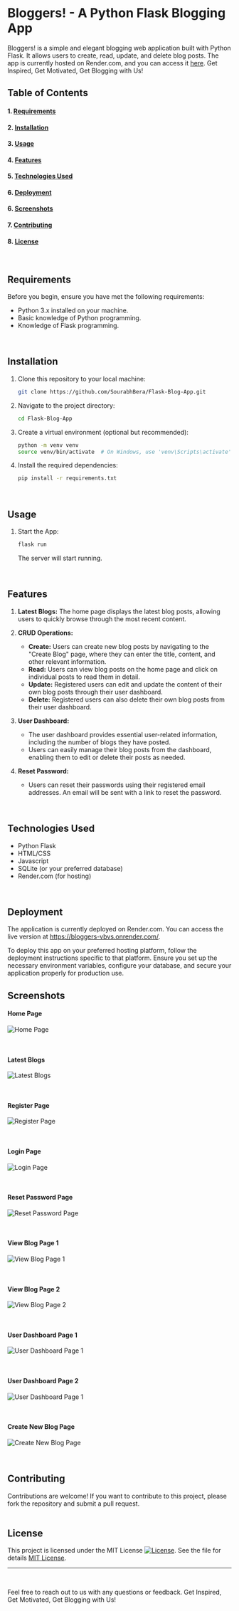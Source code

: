 # Bloggers! - A Python Flask Blogging App

Bloggers! is a simple and elegant blogging web application built with Python Flask. It allows users to create, read, update, and delete blog posts. The app is currently hosted on Render.com, and you can access it [here](https://bloggers-vbvs.onrender.com/). Get Inspired, Get Motivated, Get Blogging with Us!
<br>   

## Table of Contents

#### 1. [Requirements](#requirements)
#### 2. [Installation](#installation)
#### 3. [Usage](#usage)
#### 4. [Features](#features)
#### 5. [Technologies Used](#technologies_used)
#### 6. [Deployment](#deployment)
#### 6. [Screenshots](#screenshots)
#### 7. [Contributing](#contributing)
#### 8. [License](#license)  
<br>


## <a name="requirements">Requirements</a>

Before you begin, ensure you have met the following requirements:

- Python 3.x installed on your machine.
- Basic knowledge of Python programming.
- Knowledge of Flask programming.
<br>


## <a name="installation">Installation</a>

1. Clone this repository to your local machine:

    ```bash
    git clone https://github.com/SourabhBera/Flask-Blog-App.git
    ```

2. Navigate to the project directory:

    ```bash
    cd Flask-Blog-App
    ```

3. Create a virtual environment (optional but recommended):

    ```bash
    python -m venv venv
    source venv/bin/activate  # On Windows, use 'venv\Scripts\activate'
    ```

4. Install the required dependencies:

    ```bash
    pip install -r requirements.txt
    ```
<br>   



## <a name="usage">Usage</a>

1. Start the App:

    ```bash
    flask run
    ```

   The server will start running.

<br>   



## <a name="features">Features</a>


1. **Latest Blogs:** The home page displays the latest blog posts, allowing users to quickly browse through the most recent content.

2. **CRUD Operations:**
   - **Create:** Users can create new blog posts by navigating to the "Create Blog" page, where they can enter the title, content, and other relevant information.
   - **Read:** Users can view blog posts on the home page and click on individual posts to read them in detail.
   - **Update:** Registered users can edit and update the content of their own blog posts through their user dashboard.
   - **Delete:** Registered users can also delete their own blog posts from their user dashboard.

3. **User Dashboard:**
   - The user dashboard provides essential user-related information, including the number of blogs they have posted.
   - Users can easily manage their blog posts from the dashboard, enabling them to edit or delete their posts as needed.

4. **Reset Password:**
   - Users can reset their passwords using their registered email addresses. An email will be sent with a link to reset the password.
    
<br>   


## <a name="technologies_used">Technologies Used</a>

- Python Flask
- HTML/CSS
- Javascript
- SQLite (or your preferred database)
- Render.com (for hosting)
  
<br>   


## <a name="deployment">Deployment</a>


The application is currently deployed on Render.com. You can access the live version at https://bloggers-vbvs.onrender.com/.

To deploy this app on your preferred hosting platform, follow the deployment instructions specific to that platform. Ensure you set up the necessary environment variables, configure your database, and secure your application properly for production use.
<br>   


## <a name="screenshots">Screenshots</a>
#### Home Page

![Home Page](https://github.com/SourabhBera/Flask-Blog-App/blob/5f1b15160b2bd36cbcf294df3e99a1dba87d29cf/screenshots/home_page.png)

<br> 

#### Latest Blogs 

![Latest Blogs](https://github.com/SourabhBera/Flask-Blog-App/blob/5f1b15160b2bd36cbcf294df3e99a1dba87d29cf/screenshots/latestblogs.png)

<br> 

#### Register Page

![Register Page](https://github.com/SourabhBera/Flask-Blog-App/blob/5f1b15160b2bd36cbcf294df3e99a1dba87d29cf/screenshots/register_page.png)

<br> 

#### Login Page

![Login Page](https://github.com/SourabhBera/Flask-Blog-App/blob/5f1b15160b2bd36cbcf294df3e99a1dba87d29cf/screenshots/login_page.png)

<br> 

#### Reset Password Page

![Reset Password Page](https://github.com/SourabhBera/Flask-Blog-App/blob/5f1b15160b2bd36cbcf294df3e99a1dba87d29cf/screenshots/reset_password_page.png)

<br> 

#### View Blog Page 1

![View Blog Page 1](https://github.com/SourabhBera/Flask-Blog-App/blob/5f1b15160b2bd36cbcf294df3e99a1dba87d29cf/screenshots/view_blog1.png)

<br> 

#### View Blog Page 2

![View Blog Page 2](https://github.com/SourabhBera/Flask-Blog-App/blob/5f1b15160b2bd36cbcf294df3e99a1dba87d29cf/screenshots/view_blog2.png)

<br> 

#### User Dashboard Page 1

![User Dashboard Page 1](https://github.com/SourabhBera/Flask-Blog-App/blob/5f1b15160b2bd36cbcf294df3e99a1dba87d29cf/screenshots/user_dashboard1.png)

<br> 

#### User Dashboard Page 2

![User Dashboard Page 1](https://github.com/SourabhBera/Flask-Blog-App/blob/5f1b15160b2bd36cbcf294df3e99a1dba87d29cf/screenshots/user_dashboard2.png)

<br> 

#### Create New Blog Page

![Create New Blog Page](https://github.com/SourabhBera/Flask-Blog-App/blob/5f1b15160b2bd36cbcf294df3e99a1dba87d29cf/screenshots/create_new_blog_page.png)

<br> 
  


## <a name="contributing">Contributing</a>

Contributions are welcome! If you want to contribute to this project, please fork the repository and submit a pull request.  
<br>   



## <a name="license">License</a>
This project is licensed under the MIT License [![License](https://img.shields.io/badge/License-MIT-blue.svg)](LICENSE). See the file for details [MIT License](LICENSE).


---  
<br>   

Feel free to reach out to us with any questions or feedback. Get Inspired, Get Motivated, Get Blogging with Us!
